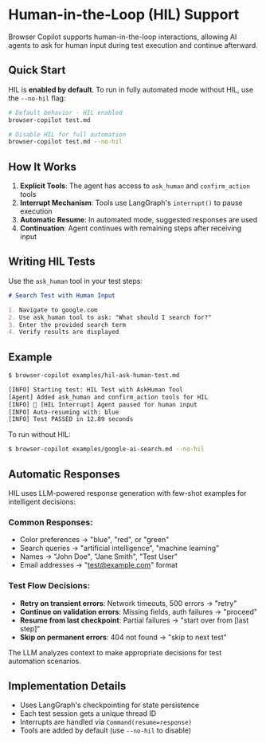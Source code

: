 # Human-in-the-Loop (HIL) Support

Browser Copilot supports human-in-the-loop interactions, allowing AI agents to ask for human input during test execution and continue afterward.

## Quick Start

HIL is **enabled by default**. To run in fully automated mode without HIL, use the `--no-hil` flag:

```bash
# Default behavior - HIL enabled
browser-copilot test.md

# Disable HIL for full automation
browser-copilot test.md --no-hil
```

## How It Works

1. **Explicit Tools**: The agent has access to `ask_human` and `confirm_action` tools
2. **Interrupt Mechanism**: Tools use LangGraph's `interrupt()` to pause execution
3. **Automatic Resume**: In automated mode, suggested responses are used
4. **Continuation**: Agent continues with remaining steps after receiving input

## Writing HIL Tests

Use the `ask_human` tool in your test steps:

```markdown
# Search Test with Human Input

1. Navigate to google.com
2. Use ask_human tool to ask: "What should I search for?"
3. Enter the provided search term
4. Verify results are displayed
```

## Example

```bash
$ browser-copilot examples/hil-ask-human-test.md

[INFO] Starting test: HIL Test with AskHuman Tool
[Agent] Added ask_human and confirm_action tools for HIL
[INFO] 🔄 [HIL Interrupt] Agent paused for human input
[INFO] Auto-resuming with: blue
[INFO] Test PASSED in 12.89 seconds
```

To run without HIL:
```bash
$ browser-copilot examples/google-ai-search.md --no-hil
```

## Automatic Responses

HIL uses LLM-powered response generation with few-shot examples for intelligent decisions:

### Common Responses:
- Color preferences → "blue", "red", or "green"
- Search queries → "artificial intelligence", "machine learning"
- Names → "John Doe", "Jane Smith", "Test User"
- Email addresses → "test@example.com" format

### Test Flow Decisions:
- **Retry on transient errors**: Network timeouts, 500 errors → "retry"
- **Continue on validation errors**: Missing fields, auth failures → "proceed"
- **Resume from last checkpoint**: Partial failures → "start over from [last step]"
- **Skip on permanent errors**: 404 not found → "skip to next test"

The LLM analyzes context to make appropriate decisions for test automation scenarios.

## Implementation Details

- Uses LangGraph's checkpointing for state persistence
- Each test session gets a unique thread ID
- Interrupts are handled via `Command(resume=response)`
- Tools are added by default (use `--no-hil` to disable)